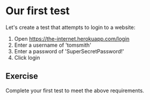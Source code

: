 # Our first test
Let's create a test that attempts to login to a website:

1. Open https://the-internet.herokuapp.com/login
2. Enter a username of 'tomsmith'
3. Enter a password of 'SuperSecretPassword!'
4. Click login

## Exercise
Complete your first test to meet the above requirements.
